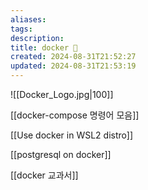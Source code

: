 ```yaml
---
aliases: 
tags: 
description:
title: docker 🐳
created: 2024-08-31T21:52:27
updated: 2024-08-31T21:53:19
---
```

![[Docker_Logo.jpg|100]]

[[docker-compose 명령어 모음]]

[[Use docker in WSL2 distro]]

[[postgresql on docker]]

[[docker 교과서]]